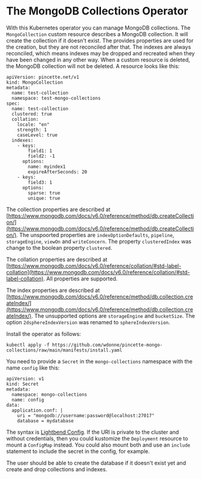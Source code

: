 # The MongoDB Collections Operator

With this Kubernetes operator you can manage MongoDB collections. The `MongoCollection` custom resource describes a MongoDB collection. It will create the collection if it doesn't exist. The provides properties are used for the creation, but they are not reconciled after that. The indexes are always reconciled, which means indexes may be dropped and recreated when they have been changed in any other way. When a custom resource is deleted, the MongoDB collection will not be deleted. A resource looks like this:

```
apiVersion: pincette.net/v1
kind: MongoCollection
metadata:
  name: test-collection
  namespace: test-mongo-collections
spec:
  name: test-collection
  clustered: true  
  collation:
    locale: "en"
    strength: 1
    caseLevel: true
  indexes:
    - keys:
        field1: 1
        field2: -1
      options:        
        name: myindex1
        expireAfterSeconds: 20
    - keys:
        field3: 1
      options:        
        sparse: true
        unique: true      
```

The collection properties are described at [https://www.mongodb.com/docs/v6.0/reference/method/db.createCollection/](https://www.mongodb.com/docs/v6.0/reference/method/db.createCollection/). The unspoorted properties are `indexOptionDefaults`, `pipeline`, `storageEngine`, `viewOn` and `writeConcern`. The property `clusteredIndex` was change to the boolean property `clustered`.

The collation properties are described at [https://www.mongodb.com/docs/v6.0/reference/collation/#std-label-collation](https://www.mongodb.com/docs/v6.0/reference/collation/#std-label-collation). All properties are supported.

The index properties are described at [https://www.mongodb.com/docs/v6.0/reference/method/db.collection.createIndex/](https://www.mongodb.com/docs/v6.0/reference/method/db.collection.createIndex/). The unsupported options are `storageEngine` and `bucketSize`. The option `2dsphereIndexVersion` was renamed to `sphereIndexVersion`.

Install the operator as follows:

```
kubectl apply -f https://github.com/wdonne/pincette-mongo-collections/raw/main/manifests/install.yaml
```

You need to provide a `Secret` in the `mongo-collections` namespace with the name `config` like this:

```
apiVersion: v1
kind: Secret
metadata:
  namespace: mongo-collections
  name: config
data:
  application.conf: |
    uri = "mongodb://username:password@localhost:27017"
    database = mydatabase    
```

The syntax is [Lightbend Config](https://github.com/lightbend/config). If the URI is private to the cluster and without credentials, then you could kustomize the `Deployment` resource to mount a `ConfigMap` instead. You could also mount both and use an `include` statement to include the secret in the config, for example.

The user should be able to create the database if it doesn't exist yet and create and drop collections and indexes.